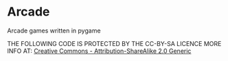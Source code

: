 # Arcade
Arcade games written in pygame





THE FOLLOWING CODE IS PROTECTED BY THE CC-BY-SA LICENCE MORE INFO AT:
<a href="https://creativecommons.org/licenses/by-sa/2.0/">Creative Commons - Attribution-ShareAlike 2.0 Generic </a>
